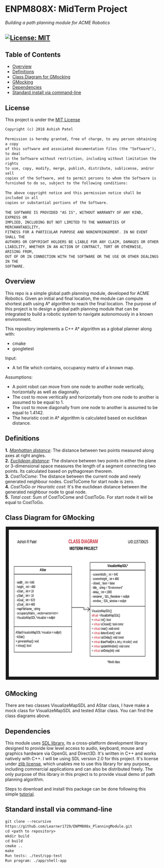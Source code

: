 # ENPM808X: MidTerm Project 
*Building a path planning module for ACME Robotics*

[![License: MIT](https://img.shields.io/badge/License-MIT-blue.svg)](https://opensource.org/licenses/MIT)
---

## Table of Contents
- [Overview](#overview)
- [Definitions](#define)
- [Class Diagram for GMocking](#class)
- [GMocking](#mock)
- [Dependencies](#packages)
- [Standard install via command-line](#implementation)

## <a name="license"></a> License
This project is under the [MIT License](./LICENSE)
```
Copyright (c) 2018 Ashish Patel

Permission is hereby granted, free of charge, to any person obtaining a copy
of this software and associated documentation files (the "Software"), to deal
in the Software without restriction, including without limitation the rights
to use, copy, modify, merge, publish, distribute, sublicense, and/or sell
copies of the Software, and to permit persons to whom the Software is
furnished to do so, subject to the following conditions:

The above copyright notice and this permission notice shall be included in all
copies or substantial portions of the Software.

THE SOFTWARE IS PROVIDED "AS IS", WITHOUT WARRANTY OF ANY KIND, EXPRESS OR
IMPLIED, INCLUDING BUT NOT LIMITED TO THE WARRANTIES OF MERCHANTABILITY,
FITNESS FOR A PARTICULAR PURPOSE AND NONINFRINGEMENT. IN NO EVENT SHALL THE
AUTHORS OR COPYRIGHT HOLDERS BE LIABLE FOR ANY CLAIM, DAMAGES OR OTHER
LIABILITY, WHETHER IN AN ACTION OF CONTRACT, TORT OR OTHERWISE, ARISING FROM,
OUT OF OR IN CONNECTION WITH THE SOFTWARE OR THE USE OR OTHER DEALINGS IN THE
SOFTWARE.

```

## <a name="overview"></a> Overview 
This repo is a simple global path planning module, developed for ACME Robotics. Given an initial and final location, the module can compute shortest path using A* algorithm to reach the final location. The purpose of this project is to design a global path planning module that can be integrated to build a robotic system to navigate autonomously in a known environment.

This repository implements a C++ A* algorithm as a global planner along with:
- cmake
- googletest

Input:
- A txt file which contains, occupancy matrix of a known map.

Assumptions:
- A point robot can move from one node to another node vertically, horizontally as well as diagonally.
- The cost to move veritically and horizontally from one node to another is assumed to be equal to 1. 
- The cost to move diagonally from one node to another is assumed to be equal to 1.4142.
- The heuristic cost in A* algorithm is calculated based on euclidean distance.

## <a name="define"></a> Definitions
**1.** *[Manhattan distance](https://en.wiktionary.org/wiki/Manhattan_distance)*: The distance between two points measured along axes at right angles. <br/>
**2.** *[Euclidean distance](https://en.wikipedia.org/wiki/Euclidean_distance)*: The distance between two points in either the plane or 3-dimensional space measures the length of a segment connecting two points. Its calculated based on pythagorean theorem. <br/>
**3.** *CostToCome*: The distance between the current node and newly generated neighbour nodes. CostToCome for start node is zero. <br/>
**4.** *CostToGo or Heuristic cost*: It's the euclidean distance between the generated neighbour node to goal node. <br/>
**5.** *Total cost*: Sum of CostToCome and CostToGo. For start node it will be equal to CostToGo.

## <a name="class"></a> Class Diagram for GMocking
<p align="center">
<a target="_blank"><img src="UML/initial/GMOCK.png"
alt="WorkUnderProgress" width="480" height="480" border="10" />
</a>
</p>

## <a name="mock"></a> GMocking

There are two classes VisualizeMapSDL and AStar class, I have make a mock class for VisualizeMapSDL and tested AStar class. You can find the class diagrams above.

## <a name="packages"></a> Dependencies
This module uses [SDL library](https://www.libsdl.org/), its a cross-platform development library designed to provide low level access to audio, keyboard, mouse and graphics hardware via OpenGL and Direct3D. It's written in C++ and works natively with C++. I will be using SDL version 2.0 for this project. It's license under [zlib license](https://www.libsdl.org/license.php), which unables me to use this library for any purpose, including commercial applications and can also be distributed freely. The only purpose of this library in this project is to provide visual demo of path planning algorithm.

Steps to download and install this package can be done following this simple [tutorial](http://wiki.libsdl.org/Installation).

## <a name="implementation"></a> Standard install via command-line
```
git clone --recursive https://github.com/Learner1729/ENPM808x_PlanningModule.git
cd <path to repository>
mkdir build
cd build
cmake ..
make
Run tests: ./test/cpp-test
Run program: ./app/shell-app
```

